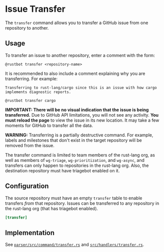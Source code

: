 # Issue Transfer

The `transfer` command allows you to transfer a GitHub issue from one repository to another.

## Usage

To transfer an issue to another repository, enter a comment with the form:

`@rustbot transfer <repository-name>`

It is recommended to also include a comment explaining why you are transferring. For example:

```
Transferring to rust-lang/cargo since this is an issue with how cargo
implements diagnostic reports.

@rustbot transfer cargo
```

**IMPORTANT: There will be no visual indication that the issue is being transferred.** Due to GitHub API limitations, you will not see any activity. **You must reload the page** to view the issue in its new location. It may take a few moments for GitHub to transfer all the data.

**WARNING:** Transferring is a partially destructive command. For example, labels and milestones that don't exist in the target repository will be removed from the issue.

The transfer command is limited to team members of the rust-lang org, as well as members of `wg-triage`, `wg-prioritization`, and `wg-async`, and transfers can only happen to repositories in the rust-lang org. Also, the destination repository must have triagebot enabled on it.

## Configuration

The source repository must have an empty `transfer` table to enable transfers *from* that repository. Issues can be transferred to any repository in the rust-lang org (that has triagebot enabled).

```toml
[transfer]
```

## Implementation

See [`parser/src/command/transfer.rs`](https://github.com/rust-lang/triagebot/blob/HEAD/parser/src/command/transfer.rs) and [`src/handlers/transfer.rs`](https://github.com/rust-lang/triagebot/blob/HEAD/src/handlers/transfer.rs).
